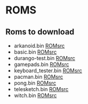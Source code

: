 # ROMS

## Roms to download

* arkanoid.bin [ROM](../assets/bin/arkanoid.bin)[src](https://github.com/durangoretro/arkanoid)
* basic.bin [ROM](../assets/bin/basic.bin)[src]()
* durango-test.bin [ROM](../assets/bin/durango-test.bin)[src]()
* gamepads.bin [ROM](../assets/bin/gamepads.bin)[src](https://github.com/durangoretro/durango_demos/blob/main/gamepads.s)
* keyboard_tester.bin [ROM](../assets/bin/keyboard_tester.bin)[src](https://github.com/durangoretro/durango_demos/blob/main/keyboard_tester.c)
* pacman.bin [ROM](../assets/bin/pacman.bin)[src]()
* pong.bin [ROM](../assets/bin/pong.bin)[src](https://github.com/durangoretro/durango_demos/blob/main/pong.s)
* telesketch.bin [ROM](../assets/bin/telesketch.bin)[src](https://github.com/durangoretro/telesketch)
* witch.bin [ROM](../assets/bin/witch.bin)[src](https://github.com/durangoretro/witch)
